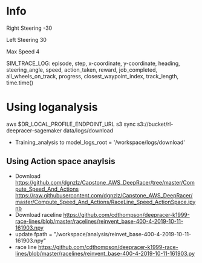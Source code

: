 # Info
Right Steering -30

Left Steering 30

Max Speed 4

SIM_TRACE_LOG: episode, step, x-coordinate, y-coordinate, heading, steering_angle, 
  speed, action_taken, reward, job_completed, all_wheels_on_track, progress,
  closest_waypoint_index, track_length, time.time()

# Using loganalysis

 aws $DR_LOCAL_PROFILE_ENDPOINT_URL s3 sync s3://bucket/rl-deepracer-sagemaker data/logs/download
* Training_analysis to model_logs_root = '/workspace/logs/download' 
## Using Action space anaylsis
* Download https://github.com/dgnzlz/Capstone_AWS_DeepRacer/tree/master/Compute_Speed_And_Actions https://raw.githubusercontent.com/dgnzlz/Capstone_AWS_DeepRacer/master/Compute_Speed_And_Actions/RaceLine_Speed_ActionSpace.ipynb
* Download raceline https://github.com/cdthompson/deepracer-k1999-race-lines/blob/master/racelines/reinvent_base-400-4-2019-10-11-161903.npy
* update fpath = "/workspace/analysis/reinvet_base-400-4-2019-10-11-161903.npy"
* race line https://github.com/cdthompson/deepracer-k1999-race-lines/blob/master/racelines/reinvent_base-400-4-2019-10-11-161903.py